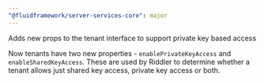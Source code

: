 ```yaml
---
"@fluidframework/server-services-core": major
---
```


Adds new props to the tenant interface to support private key based access

Now tenants have two new properties - `enablePrivateKeyAccess` and `enableSharedKeyAccess`. These are used by Riddler to determine whether a tenant allows just shared key access, private key access or both.
